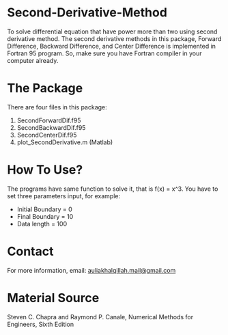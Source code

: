 # Second-Derivative-Method
To solve differential equation that have power more than two using second derivative method. The second derivative methods in this package, Forward Difference, Backward Difference, and Center Difference is implemented in Fortran 95 program. So, make sure you have Fortran compiler in your computer already.
# The Package
There are four files in this package:
  1. SecondForwardDif.f95
  2. SecondBackwardDif.f95
  3. SecondCenterDif.f95
  4. plot_SecondDerivative.m (Matlab)
# How To Use?
The programs have same function to solve it, that is f(x) = x^3. You have to set three parameters input, for example:
  - Initial Boundary = 0
  - Final Boundary = 10
  - Data length = 100
# Contact
For more information, email: auliakhalqillah.mail@gmail.com
# Material Source
Steven C. Chapra and Raymond P. Canale, Numerical Methods for Engineers, Sixth Edition
